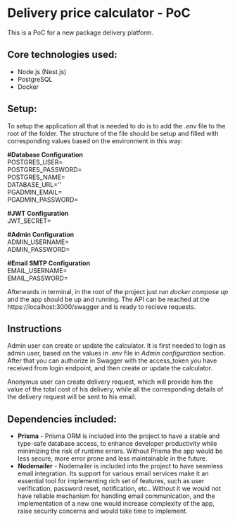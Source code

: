 
# Delivery price calculator - PoC

This is a PoC for a new package delivery platform. 

## Core technologies used: 
- Node.js (Nest.js)
- PostgreSQL
- Docker

## Setup:
To setup the application all that is needed to do is to add the *.env* file to the root of the folder. The structure of the file should be setup and filled with corresponding values based on the environment in this way: 

**#Database Configuration**  
POSTGRES_USER=  
POSTGRES_PASSWORD=  
POSTGRES_NAME=  
DATABASE_URL=''  
PGADMIN_EMAIL=  
PGADMIN_PASSWORD=  

**#JWT Configuration**  
JWT_SECRET=  
 
**#Admin Configuration**  
ADMIN_USERNAME=  
ADMIN_PASSWORD=  

**#Email SMTP Configuration**  
EMAIL_USERNAME=  
EMAIL_PASSWORD=  

Afterwards in terminal, in the root of the project just run *docker compose up* and the app should be up and running. 
The API can be reached at the https://localhost:3000/swagger and is ready to recieve requests. 

## Instructions
Admin user can create or update the calculator. It is first needed to login as admin user, based on the values in *.env* file in *Admin configuration* section. After that you can authorize in Swagger with the access_token you have received from login endpoint, and then create or update the calculator. 

Anonymus user can create delivery request, which will provide him the value of the total cost of his delivery, while all the corresponding details of the delivery request will be sent to his email. 

## Dependencies included:

- **Prisma** - Prisma ORM is included into the project to have a stable and type-safe database access, to enhance developer productivity while minimizing the risk of runtime errors. Without Prisma the app would be less secure, more error prone and less maintainable in the future. 
- **Nodemailer** - Nodemailer is included into the project to have seamless email integration. Its support for various email services make it an essential tool for implementing rich set of features, such as user verification, password reset, notification, etc.. Without it we would not have reliable mechanism for handling email communication, and the implementation of a new one would increase complexity of the app, raise security concerns and would take time to implement.
